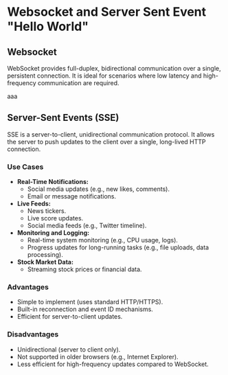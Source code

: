 # Websocket and Server Sent Event "Hello World"

## Websocket

WebSocket provides full-duplex, bidirectional communication over a single, persistent connection. It is ideal for scenarios where low latency and high-frequency communication are required.

aaa

## Server-Sent Events (SSE)

SSE is a server-to-client, unidirectional communication protocol. It allows the server to push updates to the client over a single, long-lived HTTP connection.

### Use Cases

- **Real-Time Notifications:**
  - Social media updates (e.g., new likes, comments).
  - Email or message notifications.
- **Live Feeds:**
  - News tickers.
  - Live score updates.
  - Social media feeds (e.g., Twitter timeline).
- **Monitoring and Logging:**
  - Real-time system monitoring (e.g., CPU usage, logs).
  - Progress updates for long-running tasks (e.g., file uploads, data processing).
- **Stock Market Data:**
  - Streaming stock prices or financial data.

### Advantages

- Simple to implement (uses standard HTTP/HTTPS).
- Built-in reconnection and event ID mechanisms.
- Efficient for server-to-client updates.

### Disadvantages

- Unidirectional (server to client only).
- Not supported in older browsers (e.g., Internet Explorer).
- Less efficient for high-frequency updates compared to WebSocket.
